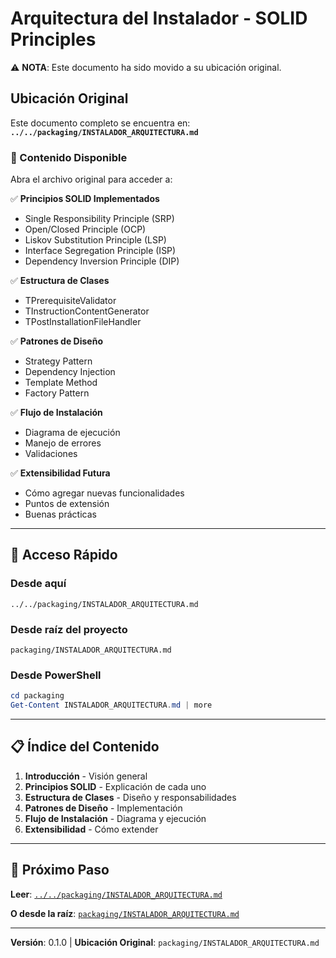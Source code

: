 # Arquitectura del Instalador - SOLID Principles

⚠️ **NOTA**: Este documento ha sido movido a su ubicación original.

## Ubicación Original

Este documento completo se encuentra en: **`../../packaging/INSTALADOR_ARQUITECTURA.md`**

### 📖 Contenido Disponible

Abra el archivo original para acceder a:

✅ **Principios SOLID Implementados**
- Single Responsibility Principle (SRP)
- Open/Closed Principle (OCP)
- Liskov Substitution Principle (LSP)
- Interface Segregation Principle (ISP)
- Dependency Inversion Principle (DIP)

✅ **Estructura de Clases**
- TPrerequisiteValidator
- TInstructionContentGenerator
- TPostInstallationFileHandler

✅ **Patrones de Diseño**
- Strategy Pattern
- Dependency Injection
- Template Method
- Factory Pattern

✅ **Flujo de Instalación**
- Diagrama de ejecución
- Manejo de errores
- Validaciones

✅ **Extensibilidad Futura**
- Cómo agregar nuevas funcionalidades
- Puntos de extensión
- Buenas prácticas

---

## 🔗 Acceso Rápido

### Desde aquí
```
../../packaging/INSTALADOR_ARQUITECTURA.md
```

### Desde raíz del proyecto
```
packaging/INSTALADOR_ARQUITECTURA.md
```

### Desde PowerShell
```powershell
cd packaging
Get-Content INSTALADOR_ARQUITECTURA.md | more
```

---

## 📋 Índice del Contenido

1. **Introducción** - Visión general
2. **Principios SOLID** - Explicación de cada uno
3. **Estructura de Clases** - Diseño y responsabilidades
4. **Patrones de Diseño** - Implementación
5. **Flujo de Instalación** - Diagrama y ejecución
6. **Extensibilidad** - Cómo extender

---

## 🚀 Próximo Paso

**Leer**: [`../../packaging/INSTALADOR_ARQUITECTURA.md`](../../packaging/INSTALADOR_ARQUITECTURA.md)

**O desde la raíz**: [`packaging/INSTALADOR_ARQUITECTURA.md`](../../packaging/INSTALADOR_ARQUITECTURA.md)

---

**Versión**: 0.1.0 | **Ubicación Original**: `packaging/INSTALADOR_ARQUITECTURA.md`
